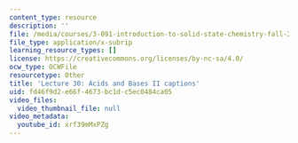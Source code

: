 ```yaml
---
content_type: resource
description: ''
file: /media/courses/3-091-introduction-to-solid-state-chemistry-fall-2018/fd46f9d2e66f4673bc1dc5ec0484ca05_xrf39mMxPZg.webvtt
file_type: application/x-subrip
learning_resource_types: []
license: https://creativecommons.org/licenses/by-nc-sa/4.0/
ocw_type: OCWFile
resourcetype: Other
title: 'Lecture 30: Acids and Bases II captions'
uid: fd46f9d2-e66f-4673-bc1d-c5ec0484ca05
video_files:
  video_thumbnail_file: null
video_metadata:
  youtube_id: xrf39mMxPZg
---
```

